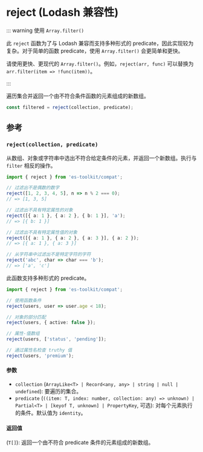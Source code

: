 # reject (Lodash 兼容性)

::: warning 使用 `Array.filter()`

此 `reject` 函数为了与 Lodash 兼容而支持多种形式的 predicate，因此实现较为复杂。对于简单的函数 predicate，使用 `Array.filter()` 会更简单和更快。

请使用更快、更现代的 `Array.filter()`。例如，`reject(arr, func)` 可以替换为 `arr.filter(item => !func(item))`。

:::

遍历集合并返回一个由不符合条件函数的元素组成的新数组。

```typescript
const filtered = reject(collection, predicate);
```

## 参考

### `reject(collection, predicate)`

从数组、对象或字符串中选出不符合给定条件的元素，并返回一个新数组。执行与 `filter` 相反的操作。

```typescript
import { reject } from 'es-toolkit/compat';

// 过滤出不是偶数的数字
reject([1, 2, 3, 4, 5], n => n % 2 === 0);
// => [1, 3, 5]

// 过滤出不具有特定属性的对象
reject([{ a: 1 }, { a: 2 }, { b: 1 }], 'a');
// => [{ b: 1 }]

// 过滤出不具有特定属性值的对象
reject([{ a: 1 }, { a: 2 }, { a: 3 }], { a: 2 });
// => [{ a: 1 }, { a: 3 }]

// 从字符串中过滤出不是特定字符的字符
reject('abc', char => char === 'b');
// => ['a', 'c']
```

此函数支持多种形式的 predicate。

```typescript
import { reject } from 'es-toolkit/compat';

// 使用函数条件
reject(users, user => user.age < 18);

// 对象的部分匹配
reject(users, { active: false });

// 属性-值数组
reject(users, ['status', 'pending']);

// 通过属性名检查 truthy 值
reject(users, 'premium');
```

#### 参数

- `collection` (`ArrayLike<T> | Record<any, any> | string | null | undefined`): 要遍历的集合。
- `predicate` (`((item: T, index: number, collection: any) => unknown) | Partial<T> | [keyof T, unknown] | PropertyKey`, 可选): 对每个元素执行的条件。默认值为 `identity`。

#### 返回值

(`T[]`): 返回一个由不符合 predicate 条件的元素组成的新数组。
